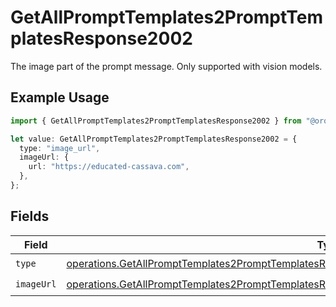 # GetAllPromptTemplates2PromptTemplatesResponse2002

The image part of the prompt message. Only supported with vision models.

## Example Usage

```typescript
import { GetAllPromptTemplates2PromptTemplatesResponse2002 } from "@orq-ai/node/models/operations";

let value: GetAllPromptTemplates2PromptTemplatesResponse2002 = {
  type: "image_url",
  imageUrl: {
    url: "https://educated-cassava.com",
  },
};
```

## Fields

| Field                                                                                                                                                                                                                | Type                                                                                                                                                                                                                 | Required                                                                                                                                                                                                             | Description                                                                                                                                                                                                          |
| -------------------------------------------------------------------------------------------------------------------------------------------------------------------------------------------------------------------- | -------------------------------------------------------------------------------------------------------------------------------------------------------------------------------------------------------------------- | -------------------------------------------------------------------------------------------------------------------------------------------------------------------------------------------------------------------- | -------------------------------------------------------------------------------------------------------------------------------------------------------------------------------------------------------------------- |
| `type`                                                                                                                                                                                                               | [operations.GetAllPromptTemplates2PromptTemplatesResponse200ApplicationJSONResponseBodyItems2Type](../../models/operations/getallprompttemplates2prompttemplatesresponse200applicationjsonresponsebodyitems2type.md) | :heavy_check_mark:                                                                                                                                                                                                   | N/A                                                                                                                                                                                                                  |
| `imageUrl`                                                                                                                                                                                                           | [operations.GetAllPromptTemplates2PromptTemplatesResponse200ImageUrl](../../models/operations/getallprompttemplates2prompttemplatesresponse200imageurl.md)                                                           | :heavy_check_mark:                                                                                                                                                                                                   | N/A                                                                                                                                                                                                                  |